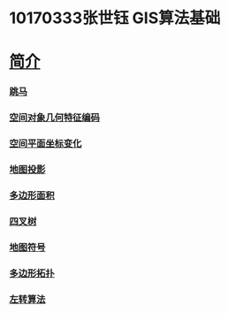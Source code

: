 # 10170333张世钰 GIS算法基础

# [简介](https://njnu-2019g-10170333.github.io/index.html)
### [跳马](https://njnu-2019g-10170333.github.io/1跳马.html)
### [空间对象几何特征编码](https://njnu-2019g-10170333.github.io/姓名编写.html)
### [空间平面坐标变化](https://njnu-2019g-10170333.github.io/5空间变换.html)
### [地图投影](https://njnu-2019g-10170333.github.io/地图投影.html)
### [多边形面积](https://njnu-2019g-10170333.github.io/第五周——多面性面积.html)
### [四叉树](https://njnu-2019g-10170333.github.io/四叉树（最终）.html)
### [地图符号](https://njnu-2019g-10170333.github.io/10地图符号显示.html)
### [多边形拓扑](https://njnu-2019g-10170333.github.io/多边形拓扑生成-6.4.html)
### [左转算法](https://njnu-2019g-10170333.github.io/左转算法.html)
